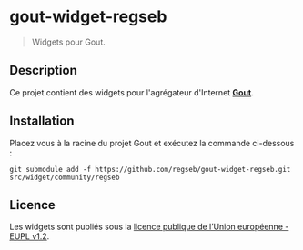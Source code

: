 # gout-widget-regseb

> Widgets pour Gout.

## Description

Ce projet contient des widgets pour l'agrégateur d'Internet
**[Gout](https://github.com/regseb/gout)**.

## Installation

Placez vous à la racine du projet Gout et exécutez la commande ci-dessous :

```shell
git submodule add -f https://github.com/regseb/gout-widget-regseb.git src/widget/community/regseb
```

## Licence

Les widgets sont publiés sous la [licence publique de l’Union européenne - EUPL
v1.2](https://joinup.ec.europa.eu/page/eupl-text-11-12).
